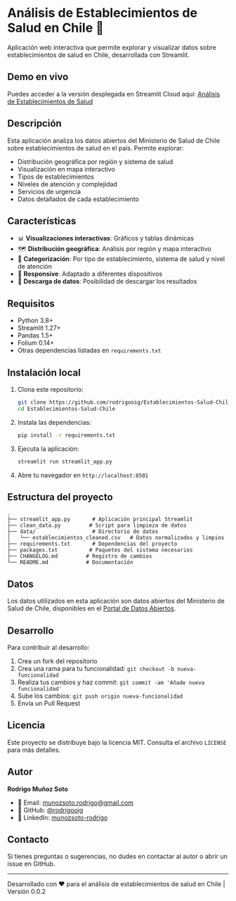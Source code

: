 # Análisis de Establecimientos de Salud en Chile 🏥

Aplicación web interactiva que permite explorar y visualizar datos sobre establecimientos de salud en Chile, desarrollada con Streamlit.

## Demo en vivo

Puedes acceder a la versión desplegada en Streamlit Cloud aquí: [Análisis de Establecimientos de Salud](https://establecimientos-salud-chile.streamlit.app)

## Descripción

Esta aplicación analiza los datos abiertos del Ministerio de Salud de Chile sobre establecimientos de salud en el país. Permite explorar:

- Distribución geográfica por región y sistema de salud
- Visualización en mapa interactivo
- Tipos de establecimientos
- Niveles de atención y complejidad
- Servicios de urgencia
- Datos detallados de cada establecimiento

## Características

- 📊 **Visualizaciones interactivas**: Gráficos y tablas dinámicas
- 🗺️ **Distribución geográfica**: Análisis por región y mapa interactivo
- 🏥 **Categorización**: Por tipo de establecimiento, sistema de salud y nivel de atención
- 📱 **Responsive**: Adaptado a diferentes dispositivos
- 💾 **Descarga de datos**: Posibilidad de descargar los resultados

## Requisitos

- Python 3.8+
- Streamlit 1.27+
- Pandas 1.5+
- Folium 0.14+
- Otras dependencias listadas en `requirements.txt`

## Instalación local

1. Clona este repositorio:
   ```bash
   git clone https://github.com/rodrigooig/Establecimientos-Salud-Chile.git
   cd Establecimientos-Salud-Chile
   ```

2. Instala las dependencias:
   ```bash
   pip install -r requirements.txt
   ```

3. Ejecuta la aplicación:
   ```bash
   streamlit run streamlit_app.py
   ```

4. Abre tu navegador en `http://localhost:8501`

## Estructura del proyecto

```
.
├── streamlit_app.py       # Aplicación principal Streamlit
├── clean_data.py         # Script para limpieza de datos
├── data/                  # Directorio de datos
│   └── establecimientos_cleaned.csv   # Datos normalizados y limpios
├── requirements.txt       # Dependencias del proyecto
├── packages.txt          # Paquetes del sistema necesarios
├── CHANGELOG.md         # Registro de cambios
└── README.md            # Documentación
```

## Datos

Los datos utilizados en esta aplicación son datos abiertos del Ministerio de Salud de Chile, disponibles en el [Portal de Datos Abiertos](https://datos.gob.cl/).

## Desarrollo

Para contribuir al desarrollo:

1. Crea un fork del repositorio
2. Crea una rama para tu funcionalidad: `git checkout -b nueva-funcionalidad`
3. Realiza tus cambios y haz commit: `git commit -am 'Añade nueva funcionalidad'`
4. Sube los cambios: `git push origin nueva-funcionalidad`
5. Envía un Pull Request

## Licencia

Este proyecto se distribuye bajo la licencia MIT. Consulta el archivo `LICENSE` para más detalles.

## Autor

**Rodrigo Muñoz Soto**
- 📧 Email: munozsoto.rodrigo@gmail.com
- 🔗 GitHub: [@rodrigooig](https://github.com/rodrigooig)
- 💼 LinkedIn: [munozsoto-rodrigo](https://www.linkedin.com/in/munozsoto-rodrigo/)

## Contacto

Si tienes preguntas o sugerencias, no dudes en contactar al autor o abrir un issue en GitHub.

---

Desarrollado con ❤️ para el análisis de establecimientos de salud en Chile | Versión 0.0.2 